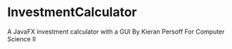# InvestmentCalculator
A JavaFX investment calculator with a GUI
By Kieran Persoff
For Computer Science II